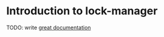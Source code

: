 # Introduction to lock-manager

TODO: write [great documentation](http://jacobian.org/writing/what-to-write/)
